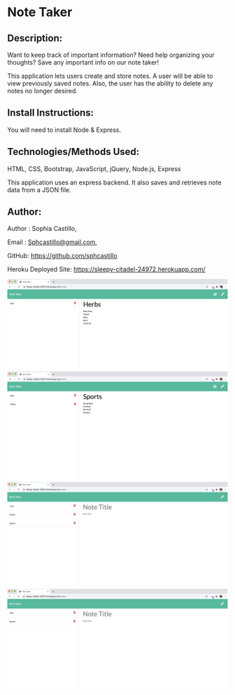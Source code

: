 # Note Taker

## Description:

Want to keep track of important information? Need help organizing your thoughts?
Save any important info on our note taker!


This application lets users create and store notes. A user will be able to view previously saved notes. Also, the user has the ability to delete any notes no longer desired.

## Install Instructions:

You will need to install Node & Express.

## Technologies/Methods Used:

HTML, CSS, Bootstrap, JavaScript, jQuery, Node.js, Express

This application uses an express backend. It also saves and retrieves note data from a JSON file.

## Author:

Author : Sophia Castillo,


Email : Sphcastillo@gmail.com,


GitHub: https://github.com/sphcastillo 


Heroku Deployed Site: https://sleepy-citadel-24972.herokuapp.com/


<img src="images/Screen Shot 2020-09-02 at 4.31.23 PM.png"/>
<img src="images/Screen Shot 2020-09-02 at 4.31.57 PM.png"/>
<img src="images/Screen Shot 2020-09-02 at 4.32.08 PM.png"/>
<img src="images/Screen Shot 2020-09-02 at 4.32.16 PM.png"/>
